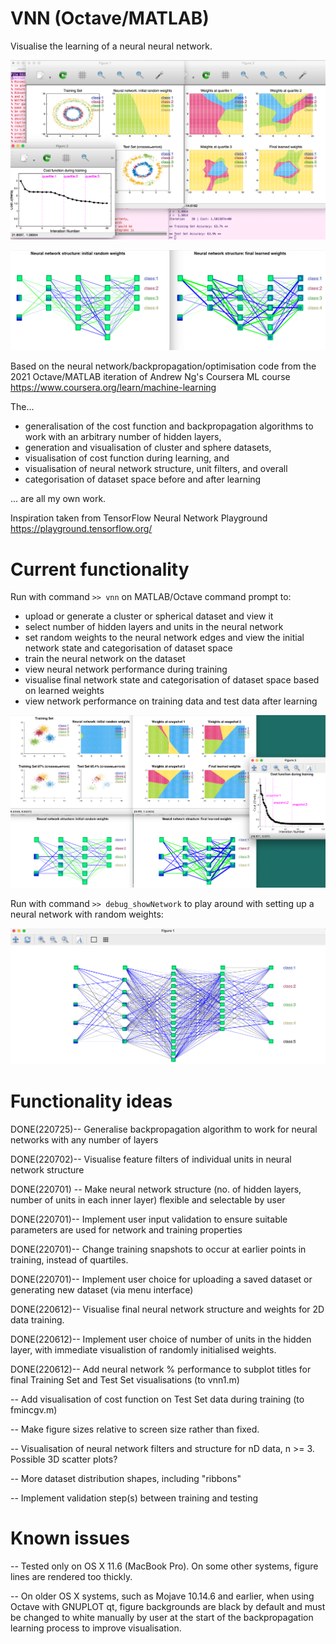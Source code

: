 # VNN (Octave/MATLAB)

Visualise the learning of a neural neural network.

![Neural Network Visualisations](220515_vnn1_visuals.png)

![Show Structure](220726_multilayer_backprop.png)

Based on the neural network/backpropagation/optimisation code from the
2021 Octave/MATLAB iteration of Andrew Ng's Coursera ML course
https://www.coursera.org/learn/machine-learning

The...

* generalisation of the cost function and backpropagation algorithms to work with an arbitrary number of hidden layers,
* generation and visualisation of cluster and sphere datasets,
* visualisation of cost function during learning, and
* visualisation of neural network structure, unit filters, and overall
* categorisation of dataset space before and after learning

... are all my own work.

Inspiration taken from TensorFlow Neural Network Playground
https://playground.tensorflow.org/


# Current functionality

Run with command `>> vnn` on MATLAB/Octave command prompt to:

* upload or generate a cluster or spherical dataset and view it
* select number of hidden layers and units in the neural network
* set random weights to the neural network edges and view the initial network state and categorisation of dataset space
* train the neural network on the dataset
* view neural network performance during training
* visualise final network state and categorisation of dataset space based on learned weights
* view network performance on training data and test data after learning

![Learn Cluster Data](220727_cluster_4layers.png)


Run with command `>> debug_showNetwork` to play around with setting up
a neural network with random weights:

![Show Structure](220702_random_network.png)

# Functionality ideas

DONE(220725)-- Generalise backpropagation algorithm to work for neural networks
   with any number of layers

DONE(220702)-- Visualise feature filters of individual units in neural
   network structure

DONE(220701) -- Make neural network structure (no. of hidden layers,
   number of units in each inner layer) flexible and selectable by
   user

DONE(220701)-- Implement user input validation to ensure suitable
   parameters are used for network and training properties

DONE(220701)-- Change training snapshots to occur at earlier points in
   training, instead of quartiles.

DONE(220701)-- Implement user choice for uploading a saved dataset or
   generating new dataset (via menu interface)

DONE(220612)-- Visualise final neural network structure and weights
   for 2D data training.

DONE(220612)-- Implement user choice of number of units in the hidden
   layer, with immediate visualistion of randomly initialised weights.

DONE(220612)-- Add neural network % performance to subplot titles for
   final Training Set and Test Set visualisations (to vnn1.m)

-- Add visualisation of cost function on Test Set data during training
   (to fmincgv.m)

-- Make figure sizes relative to screen size rather than fixed.

-- Visualisation of neural network filters and structure for nD data,
   n >= 3. Possible 3D scatter plots?

-- More dataset distribution shapes, including "ribbons"

-- Implement validation step(s) between training and testing



# Known issues

-- Tested only on OS X 11.6 (MacBook Pro). On some other systems,
   figure lines are rendered too thickly.
   

-- On older OS X systems, such as Mojave 10.14.6 and earlier, when
   using Octave with GNUPLOT qt, figure backgrounds are black by
   default and must be changed to white manually by user at the start
   of the backpropagation learning process to improve visualisation.


